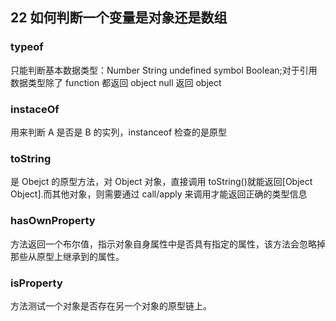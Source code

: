 ## 22 如何判断一个变量是对象还是数组

### typeof
 只能判断基本数据类型：Number String undefined symbol Boolean;对于引用数据类型除了 function 都返回 object null 返回 object

### instaceOf
 用来判断 A 是否是 B 的实列，instanceof 检查的是原型
### toString
 是 Obejct 的原型方法，对 Object 对象，直接调用 toString()就能返回[Object Object].而其他对象，则需要通过 call/apply 来调用才能返回正确的类型信息
### hasOwnProperty
方法返回一个布尔值，指示对象自身属性中是否具有指定的属性，该方法会忽略掉那些从原型上继承到的属性。
### isProperty
 方法测试一个对象是否存在另一个对象的原型链上。
